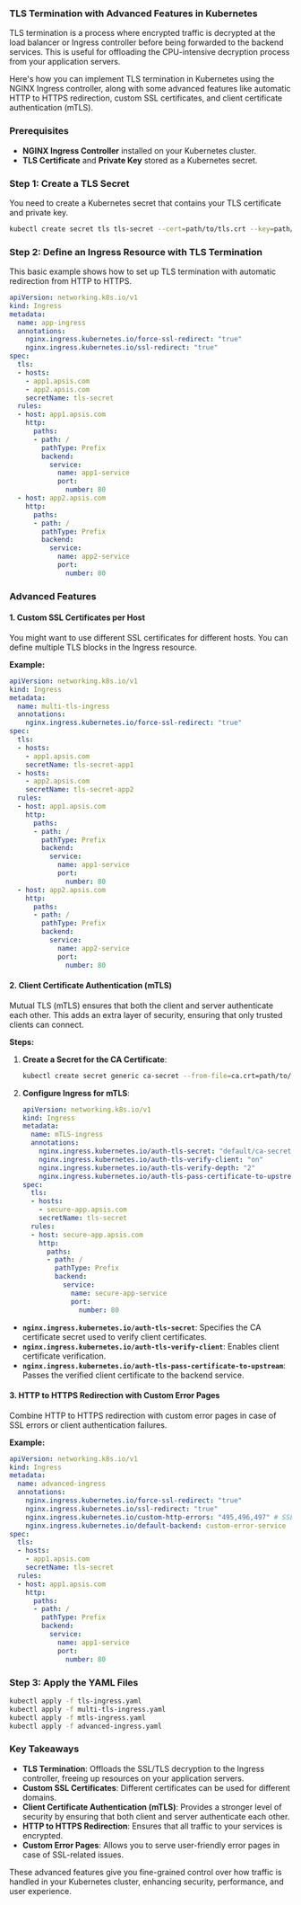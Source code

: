 ### TLS Termination with Advanced Features in Kubernetes

TLS termination is a process where encrypted traffic is decrypted at the load balancer or Ingress controller before being forwarded to the backend services. This is useful for offloading the CPU-intensive decryption process from your application servers.

Here's how you can implement TLS termination in Kubernetes using the NGINX Ingress controller, along with some advanced features like automatic HTTP to HTTPS redirection, custom SSL certificates, and client certificate authentication (mTLS).

### Prerequisites

- **NGINX Ingress Controller** installed on your Kubernetes cluster.
- **TLS Certificate** and **Private Key** stored as a Kubernetes secret.

### Step 1: Create a TLS Secret

You need to create a Kubernetes secret that contains your TLS certificate and private key.

```bash
kubectl create secret tls tls-secret --cert=path/to/tls.crt --key=path/to/tls.key
```

### Step 2: Define an Ingress Resource with TLS Termination

This basic example shows how to set up TLS termination with automatic redirection from HTTP to HTTPS.

```yaml
apiVersion: networking.k8s.io/v1
kind: Ingress
metadata:
  name: app-ingress
  annotations:
    nginx.ingress.kubernetes.io/force-ssl-redirect: "true"
    nginx.ingress.kubernetes.io/ssl-redirect: "true"
spec:
  tls:
  - hosts:
    - app1.apsis.com
    - app2.apsis.com
    secretName: tls-secret
  rules:
  - host: app1.apsis.com
    http:
      paths:
      - path: /
        pathType: Prefix
        backend:
          service:
            name: app1-service
            port:
              number: 80
  - host: app2.apsis.com
    http:
      paths:
      - path: /
        pathType: Prefix
        backend:
          service:
            name: app2-service
            port:
              number: 80
```

### Advanced Features

#### 1. **Custom SSL Certificates per Host**
   You might want to use different SSL certificates for different hosts. You can define multiple TLS blocks in the Ingress resource.

**Example:**

```yaml
apiVersion: networking.k8s.io/v1
kind: Ingress
metadata:
  name: multi-tls-ingress
  annotations:
    nginx.ingress.kubernetes.io/force-ssl-redirect: "true"
spec:
  tls:
  - hosts:
    - app1.apsis.com
    secretName: tls-secret-app1
  - hosts:
    - app2.apsis.com
    secretName: tls-secret-app2
  rules:
  - host: app1.apsis.com
    http:
      paths:
      - path: /
        pathType: Prefix
        backend:
          service:
            name: app1-service
            port:
              number: 80
  - host: app2.apsis.com
    http:
      paths:
      - path: /
        pathType: Prefix
        backend:
          service:
            name: app2-service
            port:
              number: 80
```

#### 2. **Client Certificate Authentication (mTLS)**
   Mutual TLS (mTLS) ensures that both the client and server authenticate each other. This adds an extra layer of security, ensuring that only trusted clients can connect.

**Steps:**

1. **Create a Secret for the CA Certificate**:

    ```bash
    kubectl create secret generic ca-secret --from-file=ca.crt=path/to/ca.crt
    ```

2. **Configure Ingress for mTLS**:

    ```yaml
    apiVersion: networking.k8s.io/v1
    kind: Ingress
    metadata:
      name: mTLS-ingress
      annotations:
        nginx.ingress.kubernetes.io/auth-tls-secret: "default/ca-secret"
        nginx.ingress.kubernetes.io/auth-tls-verify-client: "on"
        nginx.ingress.kubernetes.io/auth-tls-verify-depth: "2"
        nginx.ingress.kubernetes.io/auth-tls-pass-certificate-to-upstream: "true"
    spec:
      tls:
      - hosts:
        - secure-app.apsis.com
        secretName: tls-secret
      rules:
      - host: secure-app.apsis.com
        http:
          paths:
          - path: /
            pathType: Prefix
            backend:
              service:
                name: secure-app-service
                port:
                  number: 80
    ```

- **`nginx.ingress.kubernetes.io/auth-tls-secret`**: Specifies the CA certificate secret used to verify client certificates.
- **`nginx.ingress.kubernetes.io/auth-tls-verify-client`**: Enables client certificate verification.
- **`nginx.ingress.kubernetes.io/auth-tls-pass-certificate-to-upstream`**: Passes the verified client certificate to the backend service.

#### 3. **HTTP to HTTPS Redirection with Custom Error Pages**
   Combine HTTP to HTTPS redirection with custom error pages in case of SSL errors or client authentication failures.

**Example:**

```yaml
apiVersion: networking.k8s.io/v1
kind: Ingress
metadata:
  name: advanced-ingress
  annotations:
    nginx.ingress.kubernetes.io/force-ssl-redirect: "true"
    nginx.ingress.kubernetes.io/ssl-redirect: "true"
    nginx.ingress.kubernetes.io/custom-http-errors: "495,496,497" # SSL errors
    nginx.ingress.kubernetes.io/default-backend: custom-error-service
spec:
  tls:
  - hosts:
    - app1.apsis.com
    secretName: tls-secret
  rules:
  - host: app1.apsis.com
    http:
      paths:
      - path: /
        pathType: Prefix
        backend:
          service:
            name: app1-service
            port:
              number: 80
```

### Step 3: Apply the YAML Files

```bash
kubectl apply -f tls-ingress.yaml
kubectl apply -f multi-tls-ingress.yaml
kubectl apply -f mtls-ingress.yaml
kubectl apply -f advanced-ingress.yaml
```

### Key Takeaways

- **TLS Termination**: Offloads the SSL/TLS decryption to the Ingress controller, freeing up resources on your application servers.
- **Custom SSL Certificates**: Different certificates can be used for different domains.
- **Client Certificate Authentication (mTLS)**: Provides a stronger level of security by ensuring that both client and server authenticate each other.
- **HTTP to HTTPS Redirection**: Ensures that all traffic to your services is encrypted.
- **Custom Error Pages**: Allows you to serve user-friendly error pages in case of SSL-related issues.

These advanced features give you fine-grained control over how traffic is handled in your Kubernetes cluster, enhancing security, performance, and user experience.